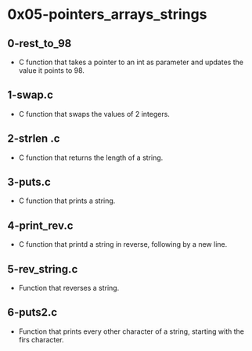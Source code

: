 # **0x05-pointers_arrays_strings**

## 0-rest_to_98
 * C function that takes a pointer to an int as parameter and updates the value it points to 98.

## 1-swap.c
 * C function that swaps the values of 2 integers.

## 2-strlen .c
 * C function that returns the length of a string.

## 3-puts.c
 * C function that prints a string.

## 4-print_rev.c
 * C function that printd a string in reverse, following by a new line.

## 5-rev_string.c
 * Function that reverses a string.

## 6-puts2.c
 * Function that prints every other character of a string, starting with
 the firs character.

